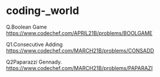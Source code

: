 # coding-_world

Q.Boolean Game
https://www.codechef.com/APRIL21B/problems/BOOLGAME

Q1.Consecutive Adding
https://www.codechef.com/MARCH21B/problems/CONSADD

Q2Paparazzi Gennady.
https://www.codechef.com/MARCH21B/problems/PAPARAZI
